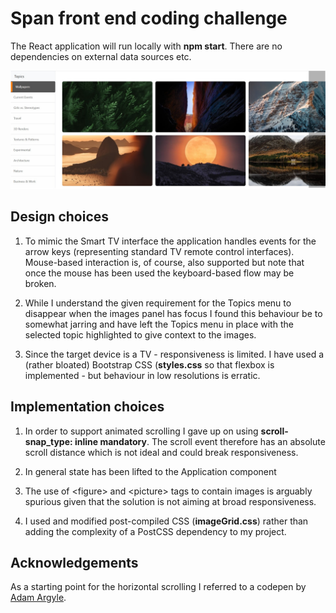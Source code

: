 # Span front end coding challenge

The React application will run locally with <b>npm start</b>. There are no dependencies on external data sources etc.

<img src='https://github.com/ideasVector/span-fe/blob/master/thumb.jpg'>

## Design choices

1. To mimic the Smart TV interface the application handles events for the arrow keys (representing standard TV remote control interfaces). Mouse-based interaction is, of course, also supported but note that once the mouse has been used the keyboard-based flow may be broken.

2. While I understand the given requirement for the Topics menu to disappear when the images panel has focus I found this behaviour be to somewhat jarring and have left the Topics menu in place with the selected topic highlighted to give context to the images.

3. Since the target device is a TV - responsiveness is limited. I have used a (rather bloated) Bootstrap CSS (<b>styles.css</b> so that flexbox is implemented - but behaviour in low resolutions is erratic.


## Implementation choices

1. In order to support animated scrolling I gave up on using <b>scroll-snap_type: inline mandatory</b>. The scroll event therefore has an absolute scroll distance which is not ideal and could break responsiveness.

2. In general state has been lifted to the Application component

3. The use of \<figure> and \<picture> tags to contain images is arguably spurious given that the solution is not aiming at broad responsiveness.

4.  I used and modified post-compiled CSS (<b>imageGrid.css</b>) rather than adding the complexity of a PostCSS dependency to my project.


## Acknowledgements

As a starting point for the horizontal scrolling I referred to a codepen by <a href='https://codepen.io/argyleink'>Adam Argyle</a>.

